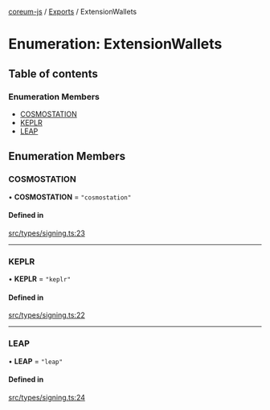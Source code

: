 [coreum-js](../README.md) / [Exports](../modules.md) / ExtensionWallets

# Enumeration: ExtensionWallets

## Table of contents

### Enumeration Members

- [COSMOSTATION](ExtensionWallets.md#cosmostation)
- [KEPLR](ExtensionWallets.md#keplr)
- [LEAP](ExtensionWallets.md#leap)

## Enumeration Members

### COSMOSTATION

• **COSMOSTATION** = ``"cosmostation"``

#### Defined in

[src/types/signing.ts:23](https://github.com/CooperFoundation/coreum-js/blob/f8fbe50/src/types/signing.ts#L23)

___

### KEPLR

• **KEPLR** = ``"keplr"``

#### Defined in

[src/types/signing.ts:22](https://github.com/CooperFoundation/coreum-js/blob/f8fbe50/src/types/signing.ts#L22)

___

### LEAP

• **LEAP** = ``"leap"``

#### Defined in

[src/types/signing.ts:24](https://github.com/CooperFoundation/coreum-js/blob/f8fbe50/src/types/signing.ts#L24)
